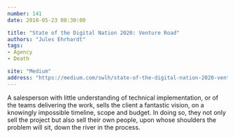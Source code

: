 ```yaml
---
number: 141
date: 2018-05-23 08:30:00

title: "State of the Digital Nation 2020: Venture Road"
authors: "Jules Ehrhardt"
tags:
- Agency
- Death

site: "Medium"
address: "https://medium.com/swlh/state-of-the-digital-nation-2020-venture-road-22de4377836"
---
```


A salesperson with little understanding of technical implementation, or of the teams delivering the work, sells the client a fantastic vision, on a knowingly impossible timeline, scope and budget. In doing so, they not only sell the project but also sell their own people, upon whose shoulders the problem will sit, down the river in the process.
